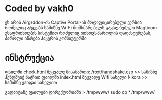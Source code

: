 # Coded by vakh0

ეს არის Airgeddon-ის Captive Portal-ის მოდიფიცირებული ვერსია რომელიც ატყუებს სამიზნე Wi-Fi მომხმარებელს გაყალბებული Magticom უსაფრთხოების სისტემით რომელიც ითხოვს პაროლის დადასტურებას, პაროლი ინახება ჰაკერის კომპიუტერში

# ინსტრუქცია

ფაილში check.html შეცვალე მისამართი: /root/handshake.cap >> სამიზნე ჰენდშეიქ პატჩით
ფაილში index.html შეცვალე Wifi სახელი Nikora >> სამიზნე ვაიფაი სახელით

გადაიტანე ფაილები დირექტორიაში > /tmp/www/
sudo cp * /tmp/www/
